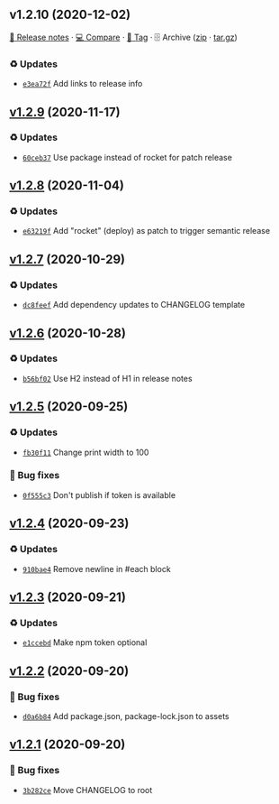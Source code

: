 ## v1.2.10 (2020-12-02)

[📝 Release notes](https://github.com/koj-co/prettierrc/releases/tag/v1.2.10) ·
[💻 Compare](https://github.com/koj-co/prettierrc/compare/v1.2.9...v1.2.10) · [🔖 Tag](https://github.com/koj-co/prettierrc/tree/v1.2.10) ·
🗄️ Archive ([zip](https://github.com/koj-co/prettierrc/archive/v1.2.10.zip) ·
[tar.gz](https://github.com/koj-co/prettierrc/archive/v1.2.10.tar.gz))

### ♻️ Updates

- [`e3ea72f`](https://github.com/koj-co/prettierrc/commit/e3ea72f)  Add links to release info

## [v1.2.9](https://github.com/koj-co/prettierrc/compare/v1.2.8...v1.2.9) (2020-11-17)

### ♻️ Updates

- [`60ceb37`](https://github.com/koj-co/prettierrc/commit/60ceb37)  Use package instead of rocket for patch release

## [v1.2.8](https://github.com/koj-co/prettierrc/compare/v1.2.7...v1.2.8) (2020-11-04)

### ♻️ Updates

- [`e63219f`](https://github.com/koj-co/prettierrc/commit/e63219f) Add &quot;rocket&quot; (deploy) as patch to trigger semantic release

## [v1.2.7](https://github.com/koj-co/prettierrc/compare/v1.2.6...v1.2.7) (2020-10-29)

### ♻️ Updates

- [`dc8feef`](https://github.com/koj-co/prettierrc/commit/dc8feef) Add dependency updates to CHANGELOG template

## [v1.2.6](https://github.com/koj-co/prettierrc/compare/v1.2.5...v1.2.6) (2020-10-28)

### ♻️ Updates

- [`b56bf02`](https://github.com/koj-co/prettierrc/commit/b56bf02) Use H2 instead of H1 in release notes

## [v1.2.5](https://github.com/koj-co/prettierrc/compare/v1.2.4...v1.2.5) (2020-09-25)

### ♻️ Updates

- [`fb30f11`](https://github.com/koj-co/prettierrc/commit/fb30f11) Change print width to 100

### 🐛 Bug fixes

- [`0f555c3`](https://github.com/koj-co/prettierrc/commit/0f555c3) Don&#x27;t publish if token is available

## [v1.2.4](https://github.com/koj-co/prettierrc/compare/v1.2.3...v1.2.4) (2020-09-23)

### ♻️ Updates

- [`910bae4`](https://github.com/koj-co/prettierrc/commit/910bae4) Remove newline in #each block

## [v1.2.3](https://github.com/koj-co/prettierrc/compare/v1.2.2...v1.2.3) (2020-09-21)

### ♻️ Updates

- [`e1ccebd`](https://github.com/koj-co/prettierrc/commit/e1ccebd) Make npm token optional

## [v1.2.2](https://github.com/koj-co/prettierrc/compare/v1.2.1...v1.2.2) (2020-09-20)

### 🐛 Bug fixes

- [`d0a6b84`](https://github.com/koj-co/prettierrc/commit/d0a6b84) Add package.json, package-lock.json to assets

## [v1.2.1](https://github.com/koj-co/prettierrc/compare/v1.2.0...v1.2.1) (2020-09-20)

### 🐛 Bug fixes

- [`3b282ce`](https://github.com/koj-co/prettierrc/commit/3b282ce) Move CHANGELOG to root
